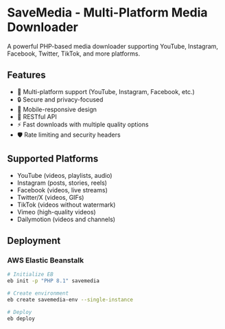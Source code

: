 # SaveMedia - Multi-Platform Media Downloader

A powerful PHP-based media downloader supporting YouTube, Instagram, Facebook, Twitter, TikTok, and more platforms.

## Features
- 🚀 Multi-platform support (YouTube, Instagram, Facebook, etc.)
- 🔒 Secure and privacy-focused
- 📱 Mobile-responsive design
- 🎯 RESTful API
- ⚡ Fast downloads with multiple quality options
- 🛡️ Rate limiting and security headers

## Supported Platforms
- YouTube (videos, playlists, audio)
- Instagram (posts, stories, reels)
- Facebook (videos, live streams)
- Twitter/X (videos, GIFs)
- TikTok (videos without watermark)
- Vimeo (high-quality videos)
- Dailymotion (videos and channels)

## Deployment

### AWS Elastic Beanstalk
```bash
# Initialize EB
eb init -p "PHP 8.1" savemedia

# Create environment
eb create savemedia-env --single-instance

# Deploy
eb deploy

